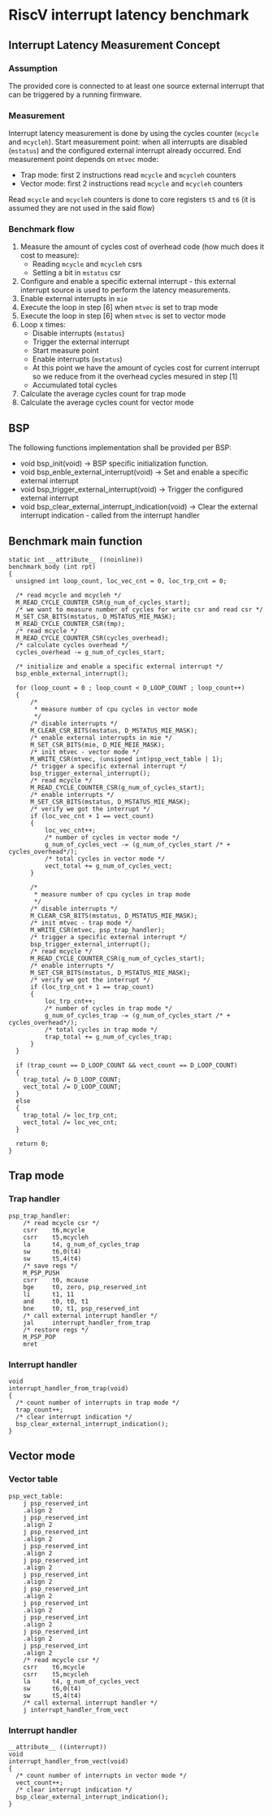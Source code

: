 # RiscV interrupt latency benchmark
## Interrupt Latency Measurement Concept
### Assumption
The provided core is connected to at least one source external interrupt that can be triggered by a running firmware.
### Measurement
Interrupt latency measurement is done by using the cycles counter (`mcycle` and `mcycleh`).
Start measurement point: when all interrupts are disabled (`mstatus`) and the configured external interrupt already occurred.
End measurement point depends on `mtvec` mode:
- Trap mode: first 2 instructions read `mcycle` and `mcycleh` counters
- Vector mode: first 2 instructions read `mcycle` and `mcycleh` counters

Read `mcycle` and `mcycleh` counters is done to core registers `t5` and `t6` (it is assumed they are not used in the said flow)

### Benchmark flow
1. Measure the amount of cycles cost of overhead code (how much does it cost to measure): 
    - Reading `mcycle` and `mcycleh` csrs 
    - Setting a bit in `mstatus` csr
2. Configure and enable a specific external interrupt - this external interrupt source is used to perform the latency measurements.
3. Enable external interrupts in `mie`
4. Execute the loop in step [6] when `mtvec` is set to trap mode
5. Execute the loop in step [6] when `mtvec` is set to vector mode
6. Loop x times:
    - Disable interrupts (`mstatus`)
    - Trigger the external interrupt
    - Start measure point
    - Enable interrupts (`mstatus`)
    - At this point we have the amount of cycles cost for current interrupt so we reduce from it the overhead cycles mesured in step [1]
    - Accumulated total cycles
7. Calculate the average cycles count for trap mode
8. Calculate the average cycles count for vector mode
## BSP
The following functions implementation shall be provided per BSP:
- void bsp_init(void) -> BSP specific initialization function.
- void bsp_enble_external_interrupt(void) -> Set and enable a specific external interrupt
- void bsp_trigger_external_interrupt(void) -> Trigger the configured external interrupt
- void bsp_clear_external_interrupt_indication(void) -> Clear the external interrupt indication - called from the interrupt handler

## Benchmark main function
```
static int __attribute__ ((noinline))
benchmark_body (int rpt)
{
  unsigned int loop_count, loc_vec_cnt = 0, loc_trp_cnt = 0;

  /* read mcycle and mcycleh */
  M_READ_CYCLE_COUNTER_CSR(g_num_of_cycles_start);
  /* we want to measure number of cycles for write csr and read csr */
  M_SET_CSR_BITS(mstatus, D_MSTATUS_MIE_MASK);
  M_READ_CYCLE_COUNTER_CSR(tmp);
  /* read mcycle */
  M_READ_CYCLE_COUNTER_CSR(cycles_overhead);
  /* calculate cycles overhead */
  cycles_overhead -= g_num_of_cycles_start;

  /* initialize and enable a specific external interrupt */
  bsp_enble_external_interrupt();

  for (loop_count = 0 ; loop_count < D_LOOP_COUNT ; loop_count++)
  {
      /*
       * measure number of cpu cycles in vector mode
       */
      /* disable interrupts */
      M_CLEAR_CSR_BITS(mstatus, D_MSTATUS_MIE_MASK);
      /* enable external interrupts in mie */
      M_SET_CSR_BITS(mie, D_MIE_MEIE_MASK);
      /* init mtvec - vector mode */
      M_WRITE_CSR(mtvec, (unsigned int)psp_vect_table | 1);
      /* trigger a specific external interrupt */
      bsp_trigger_external_interrupt();
      /* read mcycle */
      M_READ_CYCLE_COUNTER_CSR(g_num_of_cycles_start);
      /* enable interrupts */
      M_SET_CSR_BITS(mstatus, D_MSTATUS_MIE_MASK);
      /* verify we got the interrupt */
      if (loc_vec_cnt + 1 == vect_count)
      {
          loc_vec_cnt++;
          /* number of cycles in vector mode */
          g_num_of_cycles_vect -= (g_num_of_cycles_start /* + cycles_overhead*/);
          /* total cycles in vector mode */
          vect_total += g_num_of_cycles_vect;
      }

      /*
       * measure number of cpu cycles in trap mode
       */
      /* disable interrupts */
      M_CLEAR_CSR_BITS(mstatus, D_MSTATUS_MIE_MASK);
      /* init mtvec - trap mode */
      M_WRITE_CSR(mtvec, psp_trap_handler);
      /* trigger a specific external interrupt */
      bsp_trigger_external_interrupt();
      /* read mcycle */
      M_READ_CYCLE_COUNTER_CSR(g_num_of_cycles_start);
      /* enable interrupts */
      M_SET_CSR_BITS(mstatus, D_MSTATUS_MIE_MASK);
      /* verify we got the interrupt */
      if (loc_trp_cnt + 1 == trap_count)
      {
          loc_trp_cnt++;
          /* number of cycles in trap mode */
          g_num_of_cycles_trap -= (g_num_of_cycles_start /* + cycles_overhead*/);
          /* total cycles in trap mode */
          trap_total += g_num_of_cycles_trap;
      }
  }

  if (trap_count == D_LOOP_COUNT && vect_count == D_LOOP_COUNT)
  {
    trap_total /= D_LOOP_COUNT;
    vect_total /= D_LOOP_COUNT;
  }
  else
  {
    trap_total /= loc_trp_cnt;
    vect_total /= loc_vec_cnt;
  }

  return 0;
}

```
## Trap mode
### Trap handler
```
psp_trap_handler:
    /* read mcycle csr */
    csrr    t6,mcycle
    csrr    t5,mcycleh
    la      t4, g_num_of_cycles_trap
    sw      t6,0(t4)
    sw      t5,4(t4)
    /* save regs */
    M_PSP_PUSH
    csrr    t0, mcause
    bge     t0, zero, psp_reserved_int
    li      t1, 11
    and     t0, t0, t1
    bne     t0, t1, psp_reserved_int
    /* call external interrupt handler */
    jal     interrupt_handler_from_trap
    /* restore regs */
    M_PSP_POP
    mret
```
### Interrupt handler
```
void
interrupt_handler_from_trap(void)
{
  /* count number of interrupts in trap mode */
  trap_count++;
  /* clear interrupt indication */
  bsp_clear_external_interrupt_indication();
}
```
## Vector mode 
### Vector table
```
psp_vect_table:
    j psp_reserved_int
    .align 2
    j psp_reserved_int
    .align 2
    j psp_reserved_int
    .align 2
    j psp_reserved_int
    .align 2
    j psp_reserved_int
    .align 2
    j psp_reserved_int
    .align 2
    j psp_reserved_int
    .align 2
    j psp_reserved_int
    .align 2
    j psp_reserved_int
    .align 2
    j psp_reserved_int
    .align 2
    j psp_reserved_int
    .align 2
    /* read mcycle csr */
    csrr    t6,mcycle
    csrr    t5,mcycleh
    la      t4, g_num_of_cycles_vect
    sw      t6,0(t4)
    sw      t5,4(t4)
    /* call external interrupt handler */
    j interrupt_handler_from_vect
```
### Interrupt handler
```
__attribute__ ((interrupt))
void
interrupt_handler_from_vect(void)
{
  /* count number of interrupts in vector mode */
  vect_count++;
  /* clear interrupt indication */
  bsp_clear_external_interrupt_indication();
}
```
